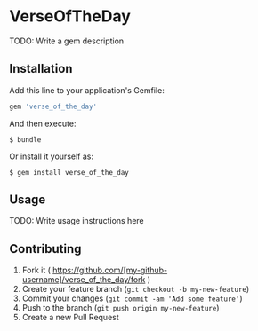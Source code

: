 # VerseOfTheDay

TODO: Write a gem description

## Installation

Add this line to your application's Gemfile:

```ruby
gem 'verse_of_the_day'
```

And then execute:

    $ bundle

Or install it yourself as:

    $ gem install verse_of_the_day

## Usage

TODO: Write usage instructions here

## Contributing

1. Fork it ( https://github.com/[my-github-username]/verse_of_the_day/fork )
2. Create your feature branch (`git checkout -b my-new-feature`)
3. Commit your changes (`git commit -am 'Add some feature'`)
4. Push to the branch (`git push origin my-new-feature`)
5. Create a new Pull Request
